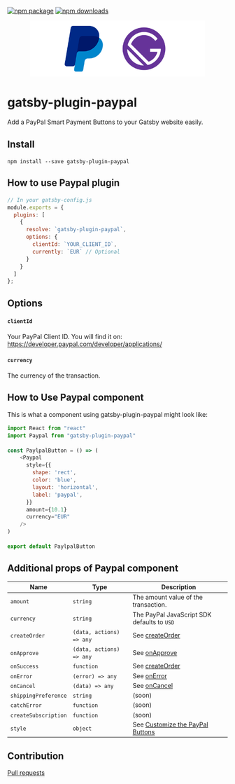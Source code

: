 [![npm package](https://badge.fury.io/js/react-smart-payment-buttons.svg)](https://www.npmjs.com/package/gatsby-plugin-paypal/)
[![npm downloads](https://img.shields.io/npm/dm/react-smart-payment-buttons.svg)](https://www.npmjs.com/package/gatsby-plugin-paypal/)

<p align="center">
    <img alt="Gatsby-Shopify-theme" src="https://github.com/alexislepresle/gatsby-plugin-paypal/blob/master/ressources/gatsby-paypal.png" width="400" />
</p>

# gatsby-plugin-paypal

Add a PayPal Smart Payment Buttons to your Gatsby website easily.

## Install

`npm install --save gatsby-plugin-paypal`

## How to use Paypal plugin

```javascript
// In your gatsby-config.js
module.exports = {
  plugins: [
    {
      resolve: `gatsby-plugin-paypal`,
      options: {
        clientId: `YOUR_CLIENT_ID`,
        currently: `EUR` // Optional
      }
    }
  ]
};
```

## Options

#### `clientId`

Your PayPal Client ID.
You will find it on: https://developer.paypal.com/developer/applications/

#### `currency`

The currency of the transaction.	

## How to Use Paypal component

This is what a component using gatsby-plugin-paypal might look like:

```js
import React from "react"
import Paypal from "gatsby-plugin-paypal"

const PaylpalButton = () => (
    <Paypal 
      style={{
        shape: 'rect',
        color: 'blue',
        layout: 'horizontal',
        label: 'paypal',
      }}
      amount={10.1}
      currency="EUR"
    />
)

export default PaylpalButton
```

## Additional props of Paypal component


| Name                      | Type                      | Description                                                                                        |
| ------------------------- | ------------------------- | -------------------------------------------------------------------------------------------------- |
| `amount`                  | `string`                  | The amount value of the transaction.                                                               |
| `currency`                | `string`                  | The PayPal JavaScript SDK defaults to `USD`                                                        |
| `createOrder`             | `(data, actions) => any`  | See [createOrder](https://developer.paypal.com/docs/checkout/integrate/#5-capture-the-transaction) |
| `onApprove`               | `(data, actions) => any`  | See [onApprove](https://developer.paypal.com/docs/checkout/integration-features/funding-failure/)  |
| `onSuccess`               | `function`                | See [createOrder](https://developer.paypal.com/docs/checkout/integrate/#5-capture-the-transaction) |
| `onError`                 | `(error) => any`          | See [onError](https://developer.paypal.com/docs/checkout/integration-features/handle-errors)        |
| `onCancel`                | `(data) => any`           | See [onCancel](https://developer.paypal.com/docs/checkout/integration-features/cancellation-page/)  |
| `shippingPreference`      | `string`                  | (soon)                                                                                             |
| `catchError`              | `function`                | (soon)                                                                                             |
| `createSubscription`      | `function`                | (soon)                                                                                             |
| `style`                   | `object`                  | See [Customize the PayPal Buttons](https://developer.paypal.com/docs/checkout/integration-features/customize-button) |


## Contribution

[Pull requests](https://github.com/alexislepresle/gatsby-plugin-paypal/pulls)

